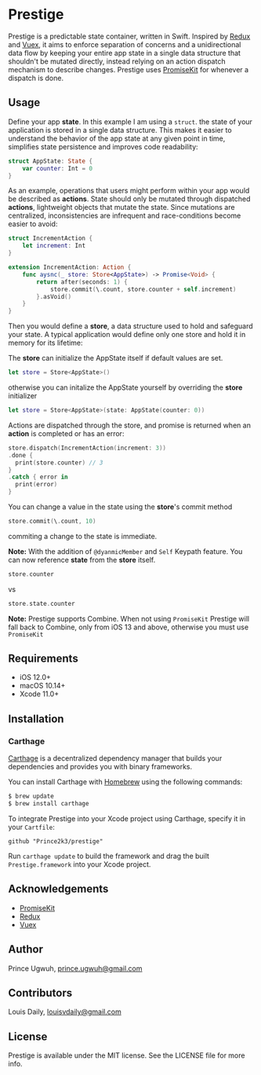 # Prestige

Prestige is a predictable state container, written in Swift. Inspired by [Redux](http://redux.js.org) and [Vuex](https://vuex.vuejs.org), it aims to enforce separation of concerns and a unidirectional data flow by keeping your entire app state in a single data structure that shouldn't be mutated directly, instead relying on an action dispatch mechanism to describe changes. Prestige uses [PromiseKit](https://github.com/mxcl/PromiseKit) for whenever a dispatch is done.

## Usage

Define your app **state**. In this example I am using a `struct`. the state of your application is stored in a single data structure. This makes it easier to understand the behavior of the app state at any given point in time, simplifies state persistence and improves code readability:

```swift
struct AppState: State {
    var counter: Int = 0
}
```

As an example, operations that users might perform within your app would be described as **actions**. State should only be mutated through dispatched **actions**, lightweight objects that mutate the state. Since mutations are centralized, inconsistencies are infrequent and race-conditions become easier to avoid:

```swift
struct IncrementAction {
    let increment: Int
}

extension IncrementAction: Action {
    func aysnc(_ store: Store<AppState>) -> Promise<Void> {
        return after(seconds: 1) {
            store.commit(\.count, store.counter + self.increment) 
        }.asVoid()
    }
}
```

Then you would define a **store**, a data structure used to hold and safeguard your state. A typical application would define only one store and hold it in memory for its lifetime:

The **store** can initialize the AppState itself if default values are set.

```swift
let store = Store<AppState>() 
```
otherwise you can initalize the AppState yourself by overriding the **store** initializer

```swift
let store = Store<AppState>(state: AppState(counter: 0)) 
```

Actions are dispatched through the store, and promise is returned when an **action** is completed or has an error:

```swift
store.dispatch(IncrementAction(increment: 3))
.done {
  print(store.counter) // 3
}
.catch { error in
  print(error)
}
```

You can change a value in the state using the **store**'s commit method

```Swift
store.commit(\.count, 10)
```

commiting a change to the state is immediate.

**Note:** With the addition of `@dyanmicMember` and `Self` Keypath feature. You can now reference **state** from the **store** itself.

```swift 
store.counter
```

vs 

```swift 
store.state.counter
```

**Note:** Prestige supports Combine. When not using `PromiseKit` Prestige will fall back to Combine, only from iOS 13 and above, otherwise you must use `PromiseKit`


## Requirements

- iOS 12.0+
- macOS 10.14+
- Xcode 11.0+

## Installation

### Carthage

[Carthage](https://github.com/Carthage/Carthage) is a decentralized dependency manager that builds your dependencies and provides you with binary frameworks.

You can install Carthage with [Homebrew](http://brew.sh/) using the following commands:

```bash
$ brew update
$ brew install carthage
```

To integrate Prestige into your Xcode project using Carthage, specify it in your `Cartfile`:

```ogdl
github "Prince2k3/prestige"
```

Run `carthage update` to build the framework and drag the built `Prestige.framework` into your Xcode project.

## Acknowledgements

- [PromiseKit](https://github.com/mxcl/PromiseKit)
- [Redux](http://redux.js.org)
- [Vuex](https://github.com/vuejs/vuex)

## Author
Prince Ugwuh, prince.ugwuh@gmail.com

## Contributors

Louis Daily, louisvdaily@gmail.com

## License

Prestige is available under the MIT license. See the LICENSE file for more info.
